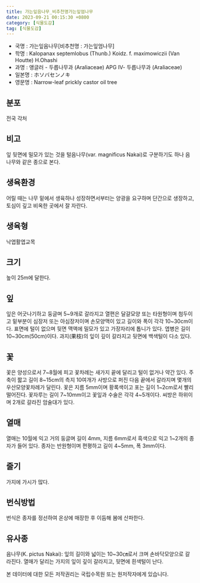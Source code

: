```yaml
---
title: 가는잎음나무_비추천명가는잎엄나무
date: 2023-09-21 00:15:30 +0800
category: [식물도감]
tag: [식물도감]
---
```




- 국명 : 가는잎음나무[비추천명 : 가는잎엄나무]
- 학명 : Kalopanax septemlobus (Thunb.) Koidz. f. maximowiczii (Van Houtte) H.Ohashi
- 과명 : 앵글러 - 두릅나무과 (Araliaceae) APG Ⅳ- 두릅나무과 (Araliaceae)
- 일본명 : ホソバセンノキ
- 영문명 : Narrow-leaf prickly castor oil tree


## 분포
전국 각처
## 비고
잎 뒷면에 밀모가 있는 것을 털음나무(var. magnificus Nakai)로 구분하기도 하나 음나무와 같은 종으로 본다.
## 생육환경
어릴 때는 나무 밑에서 생육하나 성장하면서부터는 양광을 요구하며 단간으로 생장하고, 토심이 깊고 비옥한 곳에서 잘 자란다.
## 생육형
낙엽활엽교목
## 크기
높이 25m에 달한다.
## 잎
잎은 어긋나기하고 둥글며 5~9개로 갈라지고 열편은 달걀모양 또는 타원형이며 첨두이고 밑부분이 심장저 또는 아심장저이며 손모양맥이 있고 길이와 폭이 각각 10~30cm이다. 표면에 털이 없으며 뒷면 맥액에 밀모가 있고 가장자리에 톱니가 있다. 엽병은 길이 10~30cm(50cm)이다. 과지(果枝)의 잎이 깊이 갈라지고 뒷면에 백색털이 다소 있다.
## 꽃
꽃은 양성으로서 7~8월에 피고 꽃차례는 새가지 끝에 달리고 털이 없거나 약간 있다. 주축이 짧고 길이 8~15cm의 측지 10여개가 사방으로 퍼진 다음 끝에서 갈라지며 몇개의 우산모양꽃차례가 달린다. 꽃은 지름 5mm이며 황록색이고 포는 길이 1~2cm로서 빨리 떨어진다. 꽃자루는 길이 7~10mm이고 꽃잎과 수술은 각각 4~5개이다. 씨방은 하위이며 2개로 갈라진 암술대가 있다.
## 열매
열매는 10월에 익고  거의 둥글며 길이 4mm, 지름 6mm로서 흑색으로 익고 1~2개의 종자가 들어 있다. 종자는 반원형이며 편평하고 길이 4~5mm, 폭 3mm이다.
## 줄기
가지에 가시가 많다.
## 번식방법
번식은 종자를 정선하여 온상에 매장한 후 이듬해 봄에 산파한다.
## 유사종
음나무(K. pictus Nakai): 잎의 길이와 넓이는 10~30㎝로서 크며 손바닥모양으로 갈라진다. 열매가 달리는 가지의 잎이 깊이 갈라지고, 뒷면에 흰색털이 난다.






본 데이터에 대한 모든 저작권리는 국립수목원 또는 원저작자에게 있습니다.

